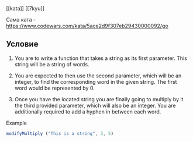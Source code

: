 [[kata]]
[[7kyu]]

Сама ката - https://www.codewars.com/kata/5ace2d9f307eb29430000092/go

## Условие
1. You are to write a function that takes a string as its first parameter. This string will be a string of words.
    
2. You are expected to then use the second parameter, which will be an integer, to find the corresponding word in the given string. The first word would be represented by 0.
    
3. Once you have the located string you are finally going to multiply by it the third provided parameter, which will also be an integer. You are additionally required to add a hyphen in between each word.
    

Example

```javascript
modifyMultiply ("This is a string", 3, 5) 
```